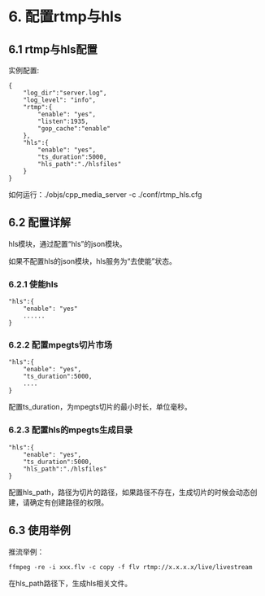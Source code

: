 # 6. 配置rtmp与hls
## 6.1 rtmp与hls配置
实例配置:
```markup
{
    "log_dir":"server.log",
    "log_level": "info",
    "rtmp":{
        "enable": "yes",
        "listen":1935,
        "gop_cache":"enable"
    },
    "hls":{
        "enable": "yes",
        "ts_duration":5000,
        "hls_path":"./hlsfiles"
    }
}
```


如何运行：./objs/cpp_media_server -c ./conf/rtmp_hls.cfg

## 6.2 配置详解
hls模块，通过配置“hls”的json模块。

如果不配置hls的json模块，hls服务为“去使能”状态。
### 6.2.1 使能hls
```markup
"hls":{
    "enable": "yes"
    ......
}
```
### 6.2.2 配置mpegts切片市场
```markup
"hls":{
    "enable": "yes",
    "ts_duration":5000,
    ....
}
```
配置ts_duration，为mpegts切片的最小时长，单位毫秒。
### 6.2.3 配置hls的mpegts生成目录
```markup
"hls":{
    "enable": "yes",
    "ts_duration":5000,
    "hls_path":"./hlsfiles"
}
```
配置hls_path，路径为切片的路径，如果路径不存在，生成切片的时候会动态创建，请确定有创建路径的权限。

## 6.3 使用举例
推流举例：
```markup
ffmpeg -re -i xxx.flv -c copy -f flv rtmp://x.x.x.x/live/livestream
```

在hls_path路径下，生成hls相关文件。

